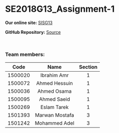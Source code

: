 # SE2018G13_Assignment-1

**Our online site:** [SISG13](http://www.sisg13.ml/)

**GitHub Repository:** [Source](https://github.com/IbrahimAmrIbrahim/SE2018G13_Assignment-1)
&nbsp;

&nbsp;

### Team members:

| **Code** | **Name** | **Section** |
| :------: | :------: | :------: |
| 1500020 | Ibrahim Amr | 1 |
| 1500072 | Ahmed Hessuin | 1 |
| 1500036 | Ahmed Osama | 1 |
| 1500095 | Ahmed Saeid | 1 |
| 1500269 | Eslam Tarek | 1 |
| 1501393 | Marwan Mostafa | 3 |
| 1501242 | Mohammed Adel | 3 |
